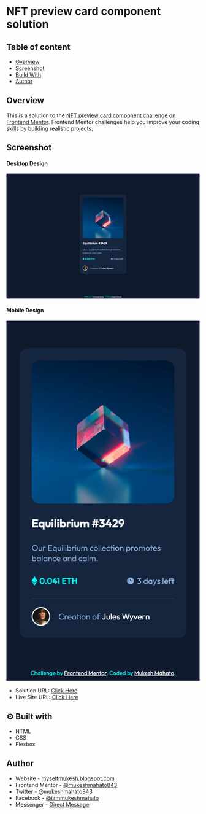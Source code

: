 # NFT preview card component solution

## Table of content
- [Overview](#Overview)
- [Screenshot](#Screenshot)
- [Build With](#Build-with)
- [Author](#author)

## Overview

This is a solution to the [NFT preview card component challenge on Frontend Mentor](https://www.frontendmentor.io/challenges/nft-preview-card-component-SbdUL_w0U). Frontend Mentor challenges help you improve your coding skills by building realistic projects. 

## Screenshot

#### Desktop Design
![NFT Preview card component](./design/desktop-design.png)

#### Mobile Design
![NFT Preview card component](./design/mobile-design.png)

- Solution URL: [Click Here](https://www.frontendmentor.io/solutions/single-price-grid-component-axMRKbw4CK)
- Live Site URL: [Click Here](https://iammukeshmahato.github.io/nft-preview-card-component)


## ⚙ Built with

- HTML
- CSS
- Flexbox

## Author

- Website - [myselfmukesh.blogspot.com](https://myselfmukesh.blogspot.com/)
- Frontend Mentor - [@mukeshmahato843](https://www.frontendmentor.io/profile/mukeshmahato843)
- Twitter - [@mukeshmahato843](https://www.twitter.com/mukeshmahato843)
- Facebook - [@iammukeshmahato](https://www.facebook.com/iammukeshmahato)
- Messenger - [Direct Message](https://m.me/iammukeshmahato)
